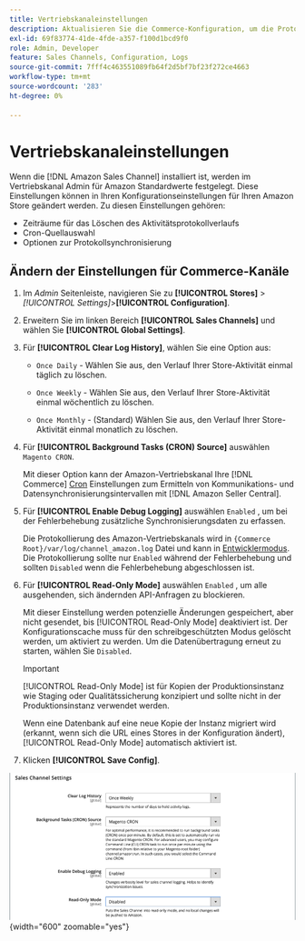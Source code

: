```yaml
---
title: Vertriebskanaleinstellungen
description: Aktualisieren Sie die Commerce-Konfiguration, um die Protokollierung, Cron-Quelle und Synchronisation für Amazon-Vertriebskanalfunktionen zu verwalten.
exl-id: 69f83774-41de-4fde-a357-f100d1bcd9f0
role: Admin, Developer
feature: Sales Channels, Configuration, Logs
source-git-commit: 7fff4c463551089fb64f2d5bf7bf23f272ce4663
workflow-type: tm+mt
source-wordcount: '283'
ht-degree: 0%

---
```


# Vertriebskanaleinstellungen

Wenn die [!DNL Amazon Sales Channel] installiert ist, werden im Vertriebskanal Admin für Amazon Standardwerte festgelegt. Diese Einstellungen können in Ihren Konfigurationseinstellungen für Ihren Amazon Store geändert werden. Zu diesen Einstellungen gehören:

- Zeiträume für das Löschen des Aktivitätsprotokollverlaufs
- Cron-Quellauswahl
- Optionen zur Protokollsynchronisierung

## Ändern der Einstellungen für Commerce-Kanäle

1. Im _Admin_ Seitenleiste, navigieren Sie zu **[!UICONTROL Stores]** > _[!UICONTROL Settings]_>**[!UICONTROL Configuration]**.

1. Erweitern Sie im linken Bereich **[!UICONTROL Sales Channels]** und wählen Sie **[!UICONTROL Global Settings]**.

1. Für **[!UICONTROL Clear Log History]**, wählen Sie eine Option aus:

   - `Once Daily` - Wählen Sie aus, den Verlauf Ihrer Store-Aktivität einmal täglich zu löschen.

   - `Once Weekly` - Wählen Sie aus, den Verlauf Ihrer Store-Aktivität einmal wöchentlich zu löschen.

   - `Once Monthly` - (Standard) Wählen Sie aus, den Verlauf Ihrer Store-Aktivität einmal monatlich zu löschen.

1. Für **[!UICONTROL Background Tasks (CRON) Source]** auswählen `Magento CRON`.

   Mit dieser Option kann der Amazon-Vertriebskanal Ihre [!DNL Commerce] [Cron](https://experienceleague.adobe.com/docs/commerce-admin/systems/tools/cron.html) Einstellungen zum Ermitteln von Kommunikations- und Datensynchronisierungsintervallen mit [!DNL Amazon Seller Central].

1. Für **[!UICONTROL Enable Debug Logging]** auswählen `Enabled` , um bei der Fehlerbehebung zusätzliche Synchronisierungsdaten zu erfassen.

   Die Protokollierung des Amazon-Vertriebskanals wird in `{Commerce Root}/var/log/channel_amazon.log` Datei und kann in [Entwicklermodus](https://experienceleague.adobe.com/docs/commerce-admin/systems/tools/developer-tools.html#operation-modes). Die Protokollierung sollte nur `Enabled` während der Fehlerbehebung und sollten `Disabled` wenn die Fehlerbehebung abgeschlossen ist.

1. Für **[!UICONTROL Read-Only Mode]** auswählen `Enabled` , um alle ausgehenden, sich ändernden API-Anfragen zu blockieren.

   Mit dieser Einstellung werden potenzielle Änderungen gespeichert, aber nicht gesendet, bis [!UICONTROL Read-Only Mode] deaktiviert ist. Der Konfigurationscache muss für den schreibgeschützten Modus gelöscht werden, um aktiviert zu werden. Um die Datenübertragung erneut zu starten, wählen Sie `Disabled`.

   >[!IMPORTANT]
   >
   >[!UICONTROL Read-Only Mode] ist für Kopien der Produktionsinstanz wie Staging oder Qualitätssicherung konzipiert und sollte nicht in der Produktionsinstanz verwendet werden.
   >
   >Wenn eine Datenbank auf eine neue Kopie der Instanz migriert wird (erkannt, wenn sich die URL eines Stores in der Konfiguration ändert), [!UICONTROL Read-Only Mode] automatisch aktiviert ist.

1. Klicken **[!UICONTROL Save Config]**.

![Sales Channel-Konfigurationseinstellungen](assets/config-sales-channel-global-settings.png){width="600" zoomable="yes"}
